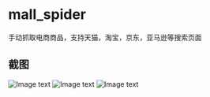 # mall_spider

手动抓取电商商品，支持天猫，淘宝，京东，亚马逊等搜索页面

## 截图
![Image text](https://github.com/jiangzhenggeng/mall_spider/blob/master/img/QQ20170816-155042.png)
![Image text](https://github.com/jiangzhenggeng/mall_spider/blob/master/img/QQ20170816-155053.png)
![Image text](https://github.com/jiangzhenggeng/mall_spider/blob/master/img/QQ20170816-155355.png)